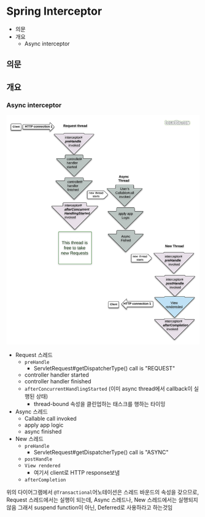 # Spring Interceptor

- 의문
- 개요
  - Async interceptor

## 의문

## 개요

### Async interceptor

![](./images/interceptor/async_interceptor.png)

- Request 스레드
  - `preHandle`
    - ServletRequest#getDispatcherType() call is "REQUEST"
  - controller handler started
  - controller handler finished
  - `afterConcurrentHandlingStarted` (이미 async thread에서 callback이 실행된 상태)
    - thread-bound 속성을 클린업하는 태스크를 행하는 타이밍
- Async 스레드
  - Callable call invoked
  - apply app logic
  - async finished
- New 스레드
  - `preHandle`
    - ServletRequest#getDispatcherType() call is "ASYNC"
  - `postHandle`
  - `View rendered`
    - 여기서 client로 HTTP response보냄
  - `afterCompletion`

위의 다이어그램에서 `@Transactional`어노테이션은 스레드 바운드의 속성을 갖으므로, Request 스레드에서는 실행이 되는데,
Async 스레드나, New 스레드에서는 실행되지 않음
그래서 suspend function이 아닌, Deferred로 사용하라고 하는것임
